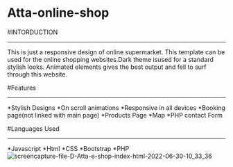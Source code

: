 # Atta-online-shop

#INTORDUCTION
______________
This is just a responsive design of online supermarket.
This template can be used for the online shopping websites.Dark theme isused for a standard stylish looks.
Animated elements gives the best output and fell to surf through this website.


#Features
__________
*Stylish Designs
*On scroll animations
*Responsive in all devices
*Booking page(not linked with main page)
*Products Page
*Map
*PHP contact Form


#Languages Used
_______________

*Javascript
*Html
*CSS
*Bootstrap
*PHP
![screencapture-file-D-Atta-e-shop-index-html-2022-06-30-10_33_36](https://user-images.githubusercontent.com/83161513/176596826-9b8cb231-d328-4aeb-bd20-e0b5fe127793.png)

